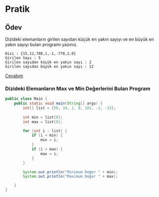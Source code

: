 # Pratik
## Ödev

Dizideki elemanların girilen sayıdan küçük en yakın sayıyı ve en büyük en yakın sayıyı bulan programı yazınız.
```
Dizi : {15,12,788,1,-1,-778,2,0}
Girilen Sayı : 5
Girilen sayıdan küçük en yakın sayı : 2
Girilen sayıdan büyük en yakın sayı : 12
```
[Cevabım](https://github.com/dogukaanatlar/java101/blob/main/diziMinMax/src/Main.java)

### Dizideki Elemanların Max ve Min Değerlerini Bulan Program
```java
public class Main {
    public static void main(String[] args) {
        int[] list = {56, 34, 1, 8, 101, -2, -33};
      
        int min = list[0];
        int max = list[0];

        for (int i : list) {
            if (i < min) {
                min = i;
            }
            if (i > max) {
                max = i;
            }
        }

        System.out.println("Minimum Değer " + min);
        System.out.println("Maximum Değer " + max);

    }
}
```